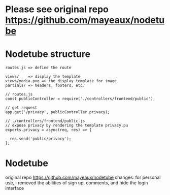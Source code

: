 # Please see original repo https://github.com/mayeaux/nodetube


# Nodetube structure

```
routes.js => define the route

views/    => display the template
views/media.pug => the display template for image
partials/ => headers, footers, etc.

```



```
// routes.js
const publicController = require('./controllers/frontend/public');

// get request
app.get('/privacy', publicController.privacy);
```

```
// ./controllers/frontend/public.js
// expose privacy by rendering the template privacy.pu
exports.privacy = async(req, res) => {
  
  res.send('public/privacy');
};
```

# Nodetube
original repo https://github.com/mayeaux/nodetube
changes: for personal use, I removed the abilities of sign up, comments, and hide the login interface

